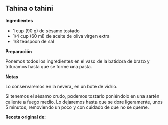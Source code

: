 ## Tahina o tahini

**Ingredientes**

- 1 cup (90 g) de sésamo tostado
- 1/4 cup (60 ml) de aceite de oliva virgen extra
- 1/8 teaspoon de sal

**Preparación**

Ponemos todos los ingredientes en el vaso de la batidora de brazo y trituramos hasta que se forme una pasta.

**Notas**

Lo conservaremos en la nevera, en un bote de vidrio.

Si tenemos el sésamo crudo, podemos tostarlo poniéndolo en una sartén caliente a fuego medio. Lo dejaremos hasta que se dore ligeramente, unos 5 minutos, removiendo un poco y con cuidado de que no se queme.

**Receta original de:** 